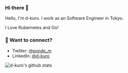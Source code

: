 ### Hi there 👋

Hello, I'm d-kuro. I work as an Software Engineer in Tokyo.

I Love Kubernetes and Go!

### 💬 Want to connect?

* Twitter: [@ponde_m](https://twitter.com/ponde_m)
* LinkedIn: [@d-kuro](https://www.linkedin.com/in/d-kuro/)

![d-kuro's github stats](https://github-readme-stats.vercel.app/api?username=d-kuro&show_icons=true&theme=tokyonight)
